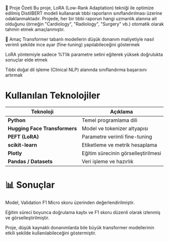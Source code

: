 🧠 Proje Özeti
Bu proje, LoRA (Low-Rank Adaptation) tekniği ile optimize edilmiş DistilBERT modeli kullanarak tıbbi raporların sınıflandırılması üzerine odaklanmaktadır. Projede, her bir tıbbi raporun hangi uzmanlık alanına ait olduğunu (örneğin "Cardiology", "Radiology", "Surgery" vb.) otomatik olarak tahmin etmek amaçlanmıştır.

🎯 Amaç
Transformer tabanlı modellerin düşük donanım maliyetiyle nasıl verimli şekilde ince ayar (fine-tuning) yapılabileceğini göstermek

LoRA yöntemiyle sadece %1'lik parametre setini eğiterek yüksek doğrulukta sonuçlar elde etmek

Tıbbi doğal dil işleme (Clinical NLP) alanında sınıflandırma başarısını artırmak

# Kullanılan Teknolojiler

| Teknoloji                     | Açıklama                            |
| ----------------------------- | ----------------------------------- |
| **Python**                    | Temel programlama dili              |
| **Hugging Face Transformers** | Model ve tokenizer altyapısı        |
| **PEFT (LoRA)**               | Parametre verimli fine-tuning       |
| **scikit-learn**              | Etiketleme ve metrik hesaplama      |
| **Plotly**                    | Eğitim sürecinin görselleştirilmesi |
| **Pandas / Datasets**         | Veri işleme ve hazırlık             |


# 📊 Sonuçlar
Model, Validation F1 Micro skoru üzerinden değerlendirilmiştir.

Eğitim süreci boyunca doğrulama kaybı ve F1 skoru düzenli olarak izlenmiş ve görselleştirilmiştir.

Proje, düşük kaynaklı donanımlarda bile büyük transformer modellerinin etkili şekilde kullanılabileceğini göstermiştir.